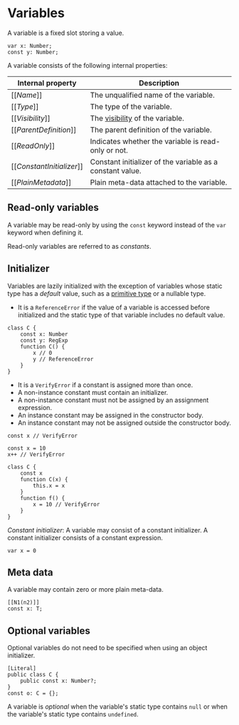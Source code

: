 # Variables

A variable is a fixed slot storing a value.

```
var x: Number;
const y: Number;
```

A variable consists of the following internal properties:

| Internal property | Description |
| ----------------- | ----------- |
| \[\[*Name*\]\] | The unqualified name of the variable. |
| \[\[*Type*\]\] | The type of the variable. |
| \[\[*Visibility*\]\] | The [visibility](visibility.md) of the variable. |
| \[\[*ParentDefinition*\]\] | The parent definition of the variable. |
| \[\[*ReadOnly*\]\] | Indicates whether the variable is read-only or not. |
| \[\[*ConstantInitializer*\]\] | Constant initializer of the variable as a constant value. |
| \[\[*PlainMetadata*\]\] | Plain meta-data attached to the variable. |

## Read-only variables

A variable may be read-only by using the `const` keyword instead of the `var` keyword when defining it.

Read-only variables are referred to as *constants*.

## Initializer

Variables are lazily initialized with the exception of variables whose static type has a *default* value, such as a [primitive type](types.md#primitive-types) or a nullable type.

* It is a `ReferenceError` if the value of a variable is accessed before initialized and the static type of that variable includes no default value.

```
class C {
    const x: Number
    const y: RegExp
    function C() {
        x // 0
        y // ReferenceError
    }
}
```

* It is a `VerifyError` if a constant is assigned more than once.
* A non-instance constant must contain an initializer.
* A non-instance constant must not be assigned by an assignment expression.
* An instance constant may be assigned in the constructor body.
* An instance constant may not be assigned outside the constructor body.

```
const x // VerifyError

const x = 10
x++ // VerifyError

class C {
    const x
    function C(x) {
        this.x = x
    }
    function f() {
        x = 10 // VerifyError
    }
}
```

*Constant initializer*: A variable may consist of a constant initializer. A constant initializer consists of a constant expression.

```
var x = 0
```

## Meta data

A variable may contain zero or more plain meta-data.

```
[[N1(n2)]]
const x: T;
```

## Optional variables

Optional variables do not need to be specified when using an object initializer.

```
[Literal]
public class C {
    public const x: Number?;
}
const o: C = {};
```

A variable is *optional* when the variable's static type contains `null` or when the variable's static type contains `undefined`.